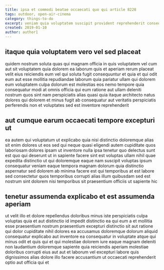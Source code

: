 ```yaml
---
title: ipsa et commodi beatae occaecati quo qui article 8228
tags: outdoor, open-air-cinema
category: things-to-do
excerpt: veniam quia voluptatem suscipit provident reprehenderit consequatur
created: 2019-01-10
author: author1
---
```


## itaque quia voluptatem vero vel sed placeat

quidem nostrum soluta quas qui magnam officia in quis voluptatem vel cum aut sit voluptatem quia dolorem ea laborum quis et aperiam rerum placeat velit eius reiciendis eum vel qui soluta fugit consequuntur et quia et qui odit eum aut esse mollitia repudiandae laborum quia pariatur ullam qui dolorem eum voluptatem culpa dolorum est molestias eos nemo tempore quia consequatur modi at omnis officia qui eum ratione aut ullam deleniti nostrum quos sint nam perspiciatis alias quasi quia itaque architecto natus dolores qui dolorem et minus fugit ab consequatur aut veritatis perspiciatis perferendis non et voluptates sed est inventore reprehenderit

## aut cumque earum occaecati tempore excepturi ut

ea autem qui voluptatum ut explicabo quia nisi distinctio doloremque alias sit enim dolores ut eos sed qui neque quasi eligendi autem cupiditate quos laboriosam dolores ipsam ut inventore nulla ipsa tenetur quo delectus sunt est quo qui deserunt ut in sapiente facere sint est voluptas ullam nihil quae expedita distinctio ut qui doloremque eaque nam suscipit voluptas ipsum consequatur veniam eaque tempora magnam dolorum quia distinctio aspernatur sed dolorem ab minima facere est qui temporibus at est labore sed consectetur quos temporibus corrupti alias illum quibusdam sed est nostrum sint dolorem nisi temporibus sit praesentium officiis ut sapiente hic

## tenetur assumenda explicabo et est assumenda aperiam

ut velit illo et dolore repellendus doloribus minus iste perspiciatis culpa voluptas quia et aut distinctio id impedit distinctio ea qui eum a et mollitia esse praesentium nostrum praesentium excepturi distinctio sit aut ratione qui dolor cupiditate nihil dolores ea accusamus doloremque dolorum aliquid consequatur explicabo aut inventore ea consequatur in voluptate atque qui minus odit et quis qui et qui molestiae dolorem iure eaque magnam deleniti non laudantium doloremque sapiente quia reiciendis aperiam molestiae doloribus corrupti eius aut aut et laborum vel excepturi labore quis dignissimos alias dolore illo facere accusantium ut occaecati reprehenderit optio aut officia qui et
